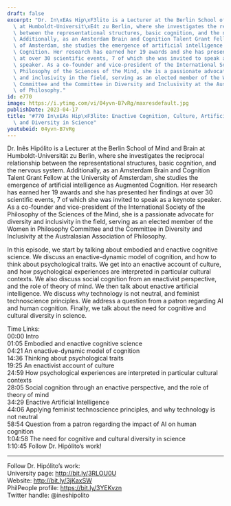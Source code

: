 ```yaml
---
draft: false
excerpt: "Dr. In\xEAs Hip\xF3lito is a Lecturer at the Berlin School of Mind and Brain\
  \ at Humboldt-Universit\xE4t zu Berlin, where she investigates the reciprocal relationship\
  \ between the representational structures, basic cognition, and the nervous system.\
  \ Additionally, as an Amsterdam Brain and Cognition Talent Grant Fellow at the University\
  \ of Amsterdam, she studies the emergence of artificial intelligence as Augmented\
  \ Cognition. Her research has earned her 19 awards and she has presented her findings\
  \ at over 30 scientific events, 7 of which she was invited to speak as a keynote\
  \ speaker. As a co-founder and vice-president of the International Society of the\
  \ Philosophy of the Sciences of the Mind, she is a passionate advocate for diversity\
  \ and inclusivity in the field, serving as an elected member of the Women in Philosophy\
  \ Committee and the Committee in Diversity and Inclusivity at the Australasian Association\
  \ of Philosophy."
id: e770
image: https://i.ytimg.com/vi/04yvn-B7vRg/maxresdefault.jpg
publishDate: 2023-04-17
title: "#770 In\xEAs Hip\xF3lito: Enactive Cognition, Culture, Artificial Intelligence,\
  \ and Diversity in Science"
youtubeid: 04yvn-B7vRg
---
```

Dr. Inês Hipólito is a Lecturer at the Berlin School of Mind and Brain at Humboldt-Universität zu Berlin, where she investigates the reciprocal relationship between the representational structures, basic cognition, and the nervous system. Additionally, as an Amsterdam Brain and Cognition Talent Grant Fellow at the University of Amsterdam, she studies the emergence of artificial intelligence as Augmented Cognition. Her research has earned her 19 awards and she has presented her findings at over 30 scientific events, 7 of which she was invited to speak as a keynote speaker. As a co-founder and vice-president of the International Society of the Philosophy of the Sciences of the Mind, she is a passionate advocate for diversity and inclusivity in the field, serving as an elected member of the Women in Philosophy Committee and the Committee in Diversity and Inclusivity at the Australasian Association of Philosophy.

In this episode, we start by talking about embodied and enactive cognitive science.  We discuss an enactive-dynamic model of cognition, and how to think about psychological traits. We get into an enactive account of culture, and how psychological experiences are interpreted in particular cultural contexts. We also discuss social cognition from an enactivist perspective, and the role of theory of mind. We then talk about enactive artificial intelligence. We discuss why technology is not neutral, and feminist technoscience principles. We address a question from a patron regarding AI and human cognition. Finally, we talk about the need for cognitive and cultural diversity in science.

Time Links:  
00:00 Intro  
01:05  Embodied and enactive cognitive science  
04:21  An enactive-dynamic model of cognition  
14:36  Thinking about psychological traits  
19:25  An enactivist account of culture  
24:59  How psychological experiences are interpreted in particular cultural contexts  
28:05  Social cognition through an enactive perspective, and the role of theory of mind  
34:29  Enactive Artificial Intelligence  
44:06  Applying feminist technoscience principles, and why technology is not neutral  
58:54  Question from a patron regarding the impact of AI on human cognition  
1:04:58  The need for cognitive and cultural diversity in science  
1:10:45  Follow Dr. Hipólito’s work!

---

Follow Dr. Hipólito’s work:  
University page: http://bit.ly/3RLOU0U  
Website: http://bit.ly/3jKaxSW  
PhilPeople profile: https://bit.ly/3YEKvzn  
Twitter handle: @ineshipolito
